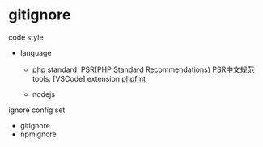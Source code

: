 # gitignore
code style
- language
  - php
  standard: PSR(PHP Standard Recommendations) [PSR中文规范](https://www.kancloud.cn/thinkphp/php-fig-psr/3139)  
  tools: [VSCode] extension [phpfmt](https://marketplace.visualstudio.com/items?itemName=kokororin.vscode-phpfmt)  
    
  - nodejs


ignore config set
- gitignore
- npmignore
